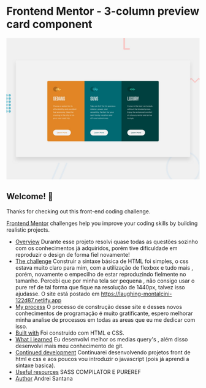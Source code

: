 # Frontend Mentor - 3-column preview card component

![Design preview for the 3-column preview card component coding challenge](./design/desktop-preview.jpg)

## Welcome! 👋

Thanks for checking out this front-end coding challenge.

[Frontend Mentor](https://www.frontendmentor.io) challenges help you improve your coding skills by building realistic projects.

 - [Overview](#overview)
    Durante esse projeto resolvi quase todas as questões sozinho com os conhecimentos já adquiridos, porém tive dificuldade em reproduzir o design de forma fiel novamente!
  - [The challenge](#the-challenge)
    Construir a sintaxe básica de HTML foi simples, o css estava muito claro para mim, com a utilização de flexbox e tudo mais , porém, novamente o empecilho de estar reproduzindo fielmente no tamanho. Percebi que por minha tela ser pequena , não consigo usar o pure ref de tal forma que fique na resolução de 1440px, talvez isso ajudasse.
    O site está postado em https://laughing-montalcini-122d87.netlify.app
  - [My process](#my-process)
    O processo de construção desse site e desses novos conhecimentos de programação é muito gratificante, espero melhorar minha analise de processos em todas as areas que eu me dedicar com isso.
  - [Built with](#built-with)
    Foi construido com HTML e CSS.
  - [What I learned](#what-i-learned)
    Eu desenvolvi melhor os medias query's , além disso desenvolvi mais meu conhecimento de git.
  - [Continued development](#continued-development)
    Continuarei desenvolvendo projetos front de html e css e aos poucos vou introduzir o javascript (pois já aprendi a sintaxe basica).
  - [Useful resources](#useful-resources)
    SASS COMPILATOR E PUREREF
  - [Author](#author)
    Andrei Santana
